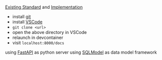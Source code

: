 [Existing Standard](https://hl7.org/fhir/) and [Implementation](https://smarthealthit.org/)

- install [git](https://git-scm.com/book/en/v2/Getting-Started-Installing-Git)
- install [VSCode](https://code.visualstudio.com/download)
- `git clone <url>`
- open the above directory in VSCode
- relaunch in devcontainer
- visit `localhost:8000/docs`

using [FastAPI](https://fastapi.tiangolo.com/learn/) as python server
using [SQLModel](https://sqlmodel.tiangolo.com/learn/) as data model framework